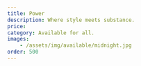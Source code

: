 ```yaml
---
title: Power
description: Where style meets substance.
price:
category: Available for all.
images: 
    - /assets/img/available/midnight.jpg
order: 500
---
```

